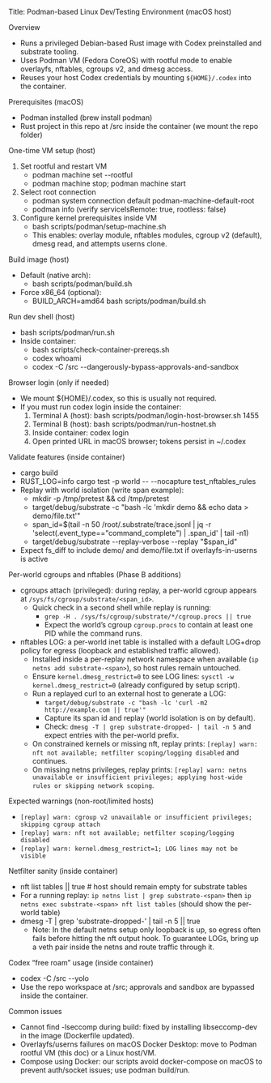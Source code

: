 Title: Podman-based Linux Dev/Testing Environment (macOS host)

Overview
- Runs a privileged Debian-based Rust image with Codex preinstalled and substrate tooling.
- Uses Podman VM (Fedora CoreOS) with rootful mode to enable overlayfs, nftables, cgroups v2, and dmesg access.
- Reuses your host Codex credentials by mounting `${HOME}/.codex` into the container.

Prerequisites (macOS)
- Podman installed (brew install podman)
- Rust project in this repo at /src inside the container (we mount the repo folder)

One-time VM setup (host)
1) Set rootful and restart VM
   - podman machine set --rootful
   - podman machine stop; podman machine start
2) Select root connection
   - podman system connection default podman-machine-default-root
   - podman info (verify serviceIsRemote: true, rootless: false)
3) Configure kernel prerequisites inside VM
   - bash scripts/podman/setup-machine.sh
   - This enables: overlay module, nftables modules, cgroup v2 (default), dmesg read, and attempts userns clone.

Build image (host)
- Default (native arch):
  - bash scripts/podman/build.sh
- Force x86_64 (optional):
  - BUILD_ARCH=amd64 bash scripts/podman/build.sh

Run dev shell (host)
- bash scripts/podman/run.sh
- Inside container:
  - bash scripts/check-container-prereqs.sh
  - codex whoami
  - codex -C /src --dangerously-bypass-approvals-and-sandbox

Browser login (only if needed)
- We mount ${HOME}/.codex, so this is usually not required.
- If you must run codex login inside the container:
  1) Terminal A (host): bash scripts/podman/login-host-browser.sh 1455
  2) Terminal B (host): bash scripts/podman/run-hostnet.sh
  3) Inside container: codex login
  4) Open printed URL in macOS browser; tokens persist in ~/.codex

Validate features (inside container)
- cargo build
- RUST_LOG=info cargo test -p world -- --nocapture test_nftables_rules
- Replay with world isolation (write span example):
  - mkdir -p /tmp/pretest && cd /tmp/pretest
  - target/debug/substrate -c "bash -lc 'mkdir demo && echo data > demo/file.txt'"
  - span_id=$(tail -n 50 /root/.substrate/trace.jsonl | jq -r 'select(.event_type=="command_complete") | .span_id' | tail -n1)
  - target/debug/substrate --replay-verbose --replay "$span_id"
- Expect fs_diff to include demo/ and demo/file.txt if overlayfs-in-userns is active

Per-world cgroups and nftables (Phase B additions)
- cgroups attach (privileged): during replay, a per-world cgroup appears at `/sys/fs/cgroup/substrate/<span_id>`.
  - Quick check in a second shell while replay is running:
    - `grep -H . /sys/fs/cgroup/substrate/*/cgroup.procs || true`
    - Expect the world’s cgroup `cgroup.procs` to contain at least one PID while the command runs.
- nftables LOG: a per-world inet table is installed with a default LOG+drop policy for egress (loopback and established traffic allowed).
  - Installed inside a per-replay network namespace when available (`ip netns add substrate-<span>`), so host rules remain untouched.
  - Ensure `kernel.dmesg_restrict=0` to see LOG lines: `sysctl -w kernel.dmesg_restrict=0` (already configured by setup script).
  - Run a replayed curl to an external host to generate a LOG:
    - `target/debug/substrate -c "bash -lc 'curl -m2 http://example.com || true'"`
    - Capture its span id and replay (world isolation is on by default).
    - Check: `dmesg -T | grep substrate-dropped- | tail -n 5` and expect entries with the per-world prefix.
  - On constrained kernels or missing nft, replay prints: `[replay] warn: nft not available; netfilter scoping/logging disabled` and continues.
  - On missing netns privileges, replay prints: `[replay] warn: netns unavailable or insufficient privileges; applying host-wide rules or skipping network scoping`.

Expected warnings (non-root/limited hosts)
- `[replay] warn: cgroup v2 unavailable or insufficient privileges; skipping cgroup attach`
- `[replay] warn: nft not available; netfilter scoping/logging disabled`
- `[replay] warn: kernel.dmesg_restrict=1; LOG lines may not be visible`

Netfilter sanity (inside container)
- nft list tables || true  # host should remain empty for substrate tables
- For a running replay: `ip netns list | grep substrate-<span>` then `ip netns exec substrate-<span> nft list tables` (should show the per-world table)
- dmesg -T | grep 'substrate-dropped-' | tail -n 5 || true
  - Note: In the default netns setup only loopback is up, so egress often fails before hitting the nft output hook. To guarantee LOGs, bring up a veth pair inside the netns and route traffic through it.

Codex “free roam” usage (inside container)
- codex -C /src --yolo
- Use the repo workspace at /src; approvals and sandbox are bypassed inside the container.

Common issues
- Cannot find -lseccomp during build: fixed by installing libseccomp-dev in the image (Dockerfile updated).
- Overlayfs/userns failures on macOS Docker Desktop: move to Podman rootful VM (this doc) or a Linux host/VM.
- Compose using Docker: our scripts avoid docker-compose on macOS to prevent auth/socket issues; use podman build/run.
